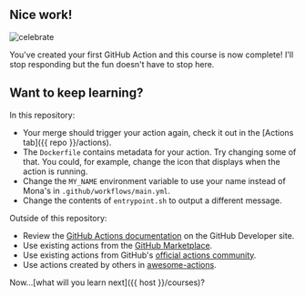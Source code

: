 ## Nice work!

![celebrate](https://octodex.github.com/images/jetpacktocat.png)

You've created your first GitHub Action and this course is now complete! I'll stop responding but the fun doesn't have to stop here.

## Want to keep learning?

<!-- Continue learning about actions by taking the next course in the [GitHub Actions Learning Path]() -->

In this repository:

- Your merge should trigger your action again, check it out in the [Actions tab]({{ repo }}/actions).
- The `Dockerfile` contains metadata for your action. Try changing some of that. You could, for example, change the icon that displays when the action is running.
- Change the `MY_NAME` environment variable to use your name instead of Mona's in `.github/workflows/main.yml`.
- Change the contents of `entrypoint.sh` to output a different message.

Outside of this repository:

- Review the [GitHub Actions documentation](https://help.github.com/articles/about-github-actions) on the GitHub Developer site.
- Use existing actions from the [GitHub Marketplace](https://github.com/marketplace/actions).
- Use existing actions from GitHub's [official actions community](https://github.com/actions).
- Use actions created by others in [awesome-actions](https://github.com/sdras/awesome-actions).

Now...[what will you learn next]({{ host }}/courses)?
